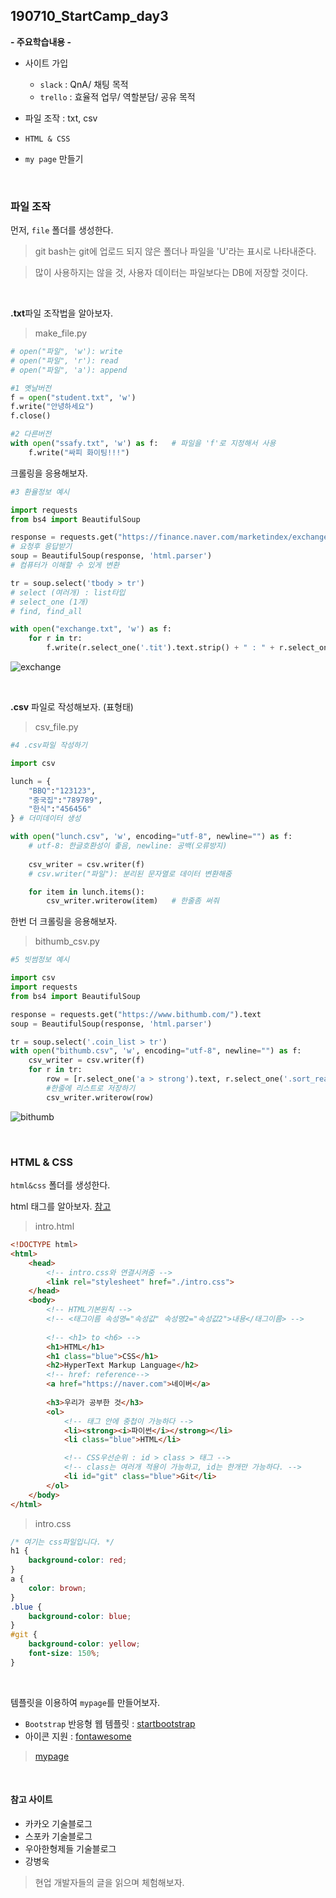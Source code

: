 ## 190710_StartCamp_day3

**- 주요학습내용 -**

- 사이트 가입
  - `slack` : QnA/ 채팅 목적
  - `trello` : 효율적 업무/ 역할분담/ 공유 목적

- 파일 조작 : txt, csv
- `HTML & CSS`
- `my page` 만들기

<br>

### 파일 조작 

먼저, `file` 폴더를 생성한다.

> git bash는 git에 업로드 되지 않은 폴더나 파일을 'U'라는 표시로 나타내준다.

> 많이 사용하지는 않을 것, 사용자 데이터는 파일보다는 DB에 저장할 것이다.

<br>

**.txt**파일 조작법을 알아보자.

> make_file.py

```python
# open("파일", 'w'): write
# open("파일", 'r'): read
# open("파일", 'a'): append

#1 옛날버전
f = open("student.txt", 'w') 
f.write("안녕하세요")
f.close()

#2 다른버전
with open("ssafy.txt", 'w') as f:	# 파일을 'f'로 지정해서 사용
	f.write("싸피 화이팅!!!")
```

크롤링을 응용해보자.

``` python
#3 환율정보 예시

import requests
from bs4 import BeautifulSoup

response = requests.get("https://finance.naver.com/marketindex/exchangeList.nhn").text
# 요청후 응답받기
soup = BeautifulSoup(response, 'html.parser')	
# 컴퓨터가 이해할 수 있게 변환

tr = soup.select('tbody > tr')
# select (여러개) : list타입
# select_one (1개)
# find, find_all

with open("exchange.txt", 'w') as f:
    for r in tr:
        f.write(r.select_one('.tit').text.strip() + " : " + r.select_one('.sale').text + "\n")
```

![exchange](C:\Users\student\TIL\0.StudyCamp\exchange.PNG)

<br>

**.csv** 파일로 작성해보자. (표형태)

> csv_file.py

```python
#4 .csv파일 작성하기

import csv

lunch = {
    "BBQ":"123123",
    "중국집":"789789",
    "한식":"456456"
} # 더미데이터 생성

with open("lunch.csv", 'w', encoding="utf-8", newline="") as f:     
    # utf-8: 한글호환성이 좋음, newline: 공백(오류방지)
    
    csv_writer = csv.writer(f)  
    # csv.writer("파일"): 분리된 문자열로 데이터 변환해줌

    for item in lunch.items():
        csv_writer.writerow(item)   # 한줄좀 써줘
```

한번 더 크롤링을 응용해보자.

> bithumb_csv.py

```python
#5 빗썸정보 예시

import csv
import requests
from bs4 import BeautifulSoup

response = requests.get("https://www.bithumb.com/").text
soup = BeautifulSoup(response, 'html.parser')

tr = soup.select('.coin_list > tr')
with open("bithumb.csv", 'w', encoding="utf-8", newline="") as f:
    csv_writer = csv.writer(f)
    for r in tr:
        row = [r.select_one('a > strong').text, r.select_one('.sort_real').text]    
        #한줄에 리스트로 저장하기
        csv_writer.writerow(row)
```

![bithumb](C:\Users\student\TIL\0.StudyCamp\bithumb.PNG)

<br>

### HTML & CSS 

`html&css` 폴더를 생성한다.



html 태그를 알아보자. [참고](https://www.w3schools.com/tags/default.asp)

> intro.html

```html
<!DOCTYPE html>
<html>
    <head>
        <!-- intro.css와 연결시켜줌 -->
        <link rel="stylesheet" href="./intro.css">
    </head>
    <body>
        <!-- HTML기본원칙 -->
        <!-- <태그이름 속성명="속성값" 속성명2="속성값2">내용</태그이름> -->
        
        <!-- <h1> to <h6> -->
        <h1>HTML</h1>
        <h1 class="blue">CSS</h1>
        <h2>HyperText Markup Language</h2>
        <!-- href: reference-->
        <a href="https://naver.com">네이버</a> 
        
        <h3>우리가 공부한 것</h3>
        <ol>
            <!-- 태그 안에 중첩이 가능하다 -->
            <li><strong><i>파이썬</i></strong></li>
            <li class="blue">HTML</li>

            <!-- CSS우선순위 : id > class > 태그 -->
            <!-- class는 여러개 적용이 가능하고, id는 한개만 가능하다. -->
            <li id="git" class="blue">Git</li>
        </ol>
    </body>
</html>
```

> intro.css

```css
/* 여기는 css파일입니다. */
h1 {
    background-color: red;
}
a {
    color: brown;
}
.blue {
    background-color: blue;
}
#git {
    background-color: yellow;
    font-size: 150%;
}
```

<br>

템플릿을 이용하여 `mypage`를 만들어보자.

- `Bootstrap` 반응형 웹 템플릿 : [startbootstrap](https://startbootstrap.com/themes/)
- 아이콘 지원 : [fontawesome](https://fontawesome.com/)

> [mypage](https://eunji-j.github.io/index.html)

<br>

#### **참고 사이트**

- 카카오 기술블로그
- 스포카 기술블로그
- 우아한형제들 기술블로그
- 강병욱

> 현업 개발자들의 글을 읽으며 체험해보자.
